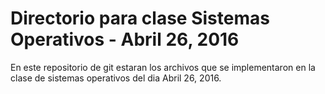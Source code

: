 Directorio para clase Sistemas Operativos - Abril 26, 2016
==========================================================

En este repositorio de git estaran los archivos que se implementaron en la clase de sistemas operativos del dia Abril 26, 2016.
